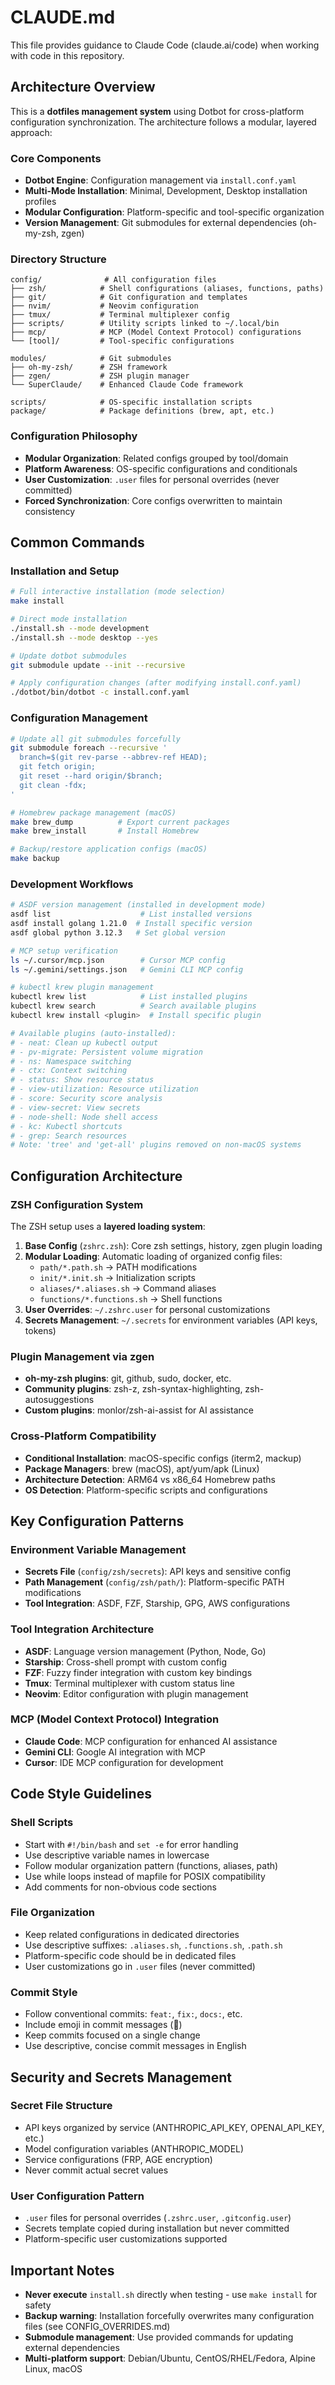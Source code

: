 # CLAUDE.md

This file provides guidance to Claude Code (claude.ai/code) when working with code in this repository.

## Architecture Overview

This is a **dotfiles management system** using Dotbot for cross-platform configuration synchronization. The architecture follows a modular, layered approach:

### Core Components
- **Dotbot Engine**: Configuration management via `install.conf.yaml`
- **Multi-Mode Installation**: Minimal, Development, Desktop installation profiles
- **Modular Configuration**: Platform-specific and tool-specific organization
- **Version Management**: Git submodules for external dependencies (oh-my-zsh, zgen)

### Directory Structure
```
config/              # All configuration files
├── zsh/            # Shell configurations (aliases, functions, paths)
├── git/            # Git configuration and templates
├── nvim/           # Neovim configuration
├── tmux/           # Terminal multiplexer config
├── scripts/        # Utility scripts linked to ~/.local/bin
├── mcp/            # MCP (Model Context Protocol) configurations
└── [tool]/         # Tool-specific configurations

modules/            # Git submodules
├── oh-my-zsh/      # ZSH framework
├── zgen/           # ZSH plugin manager
└── SuperClaude/    # Enhanced Claude Code framework

scripts/            # OS-specific installation scripts
package/            # Package definitions (brew, apt, etc.)
```

### Configuration Philosophy
- **Modular Organization**: Related configs grouped by tool/domain
- **Platform Awareness**: OS-specific configurations and conditionals
- **User Customization**: `.user` files for personal overrides (never committed)
- **Forced Synchronization**: Core configs overwritten to maintain consistency

## Common Commands

### Installation and Setup
```bash
# Full interactive installation (mode selection)
make install

# Direct mode installation
./install.sh --mode development
./install.sh --mode desktop --yes

# Update dotbot submodules
git submodule update --init --recursive

# Apply configuration changes (after modifying install.conf.yaml)
./dotbot/bin/dotbot -c install.conf.yaml
```

### Configuration Management
```bash
# Update all git submodules forcefully
git submodule foreach --recursive '
  branch=$(git rev-parse --abbrev-ref HEAD);
  git fetch origin;
  git reset --hard origin/$branch;
  git clean -fdx;
'

# Homebrew package management (macOS)
make brew_dump          # Export current packages
make brew_install       # Install Homebrew

# Backup/restore application configs (macOS)
make backup
```

### Development Workflows
```bash
# ASDF version management (installed in development mode)
asdf list                    # List installed versions
asdf install golang 1.21.0  # Install specific version
asdf global python 3.12.3   # Set global version

# MCP setup verification
ls ~/.cursor/mcp.json        # Cursor MCP config
ls ~/.gemini/settings.json   # Gemini CLI MCP config

# kubectl krew plugin management
kubectl krew list            # List installed plugins
kubectl krew search          # Search available plugins
kubectl krew install <plugin>  # Install specific plugin

# Available plugins (auto-installed):
# - neat: Clean up kubectl output
# - pv-migrate: Persistent volume migration
# - ns: Namespace switching
# - ctx: Context switching  
# - status: Show resource status
# - view-utilization: Resource utilization
# - score: Security score analysis
# - view-secret: View secrets
# - node-shell: Node shell access
# - kc: Kubectl shortcuts
# - grep: Search resources
# Note: 'tree' and 'get-all' plugins removed on non-macOS systems
```

## Configuration Architecture

### ZSH Configuration System
The ZSH setup uses a **layered loading system**:
1. **Base Config** (`zshrc.zsh`): Core zsh settings, history, zgen plugin loading
2. **Modular Loading**: Automatic loading of organized config files:
   - `path/*.path.sh` → PATH modifications
   - `init/*.init.sh` → Initialization scripts  
   - `aliases/*.aliases.sh` → Command aliases
   - `functions/*.functions.sh` → Shell functions
3. **User Overrides**: `~/.zshrc.user` for personal customizations
4. **Secrets Management**: `~/.secrets` for environment variables (API keys, tokens)

### Plugin Management via zgen
- **oh-my-zsh plugins**: git, github, sudo, docker, etc.
- **Community plugins**: zsh-z, zsh-syntax-highlighting, zsh-autosuggestions
- **Custom plugins**: monlor/zsh-ai-assist for AI assistance

### Cross-Platform Compatibility
- **Conditional Installation**: macOS-specific configs (iterm2, mackup)
- **Package Managers**: brew (macOS), apt/yum/apk (Linux)
- **Architecture Detection**: ARM64 vs x86_64 Homebrew paths
- **OS Detection**: Platform-specific scripts and configurations

## Key Configuration Patterns

### Environment Variable Management
- **Secrets File** (`config/zsh/secrets`): API keys and sensitive config
- **Path Management** (`config/zsh/path/`): Platform-specific PATH modifications
- **Tool Integration**: ASDF, FZF, Starship, GPG, AWS configurations

### Tool Integration Architecture
- **ASDF**: Language version management (Python, Node, Go)
- **Starship**: Cross-shell prompt with custom config
- **FZF**: Fuzzy finder integration with custom key bindings
- **Tmux**: Terminal multiplexer with custom status line
- **Neovim**: Editor configuration with plugin management

### MCP (Model Context Protocol) Integration
- **Claude Code**: MCP configuration for enhanced AI assistance
- **Gemini CLI**: Google AI integration with MCP
- **Cursor**: IDE MCP configuration for development

## Code Style Guidelines

### Shell Scripts
- Start with `#!/bin/bash` and `set -e` for error handling
- Use descriptive variable names in lowercase
- Follow modular organization pattern (functions, aliases, path)
- Use while loops instead of mapfile for POSIX compatibility
- Add comments for non-obvious code sections

### File Organization
- Keep related configurations in dedicated directories
- Use descriptive suffixes: `.aliases.sh`, `.functions.sh`, `.path.sh`
- Platform-specific code should be in dedicated files
- User customizations go in `.user` files (never committed)

### Commit Style
- Follow conventional commits: `feat:`, `fix:`, `docs:`, etc.
- Include emoji in commit messages (🎸)
- Keep commits focused on a single change
- Use descriptive, concise commit messages in English

## Security and Secrets Management

### Secret File Structure
- API keys organized by service (ANTHROPIC_API_KEY, OPENAI_API_KEY, etc.)
- Model configuration variables (ANTHROPIC_MODEL)
- Service configurations (FRP, AGE encryption)
- Never commit actual secret values

### User Configuration Pattern
- `.user` files for personal overrides (`.zshrc.user`, `.gitconfig.user`)
- Secrets template copied during installation but never committed
- Platform-specific user customizations supported

## Important Notes

- **Never execute** `install.sh` directly when testing - use `make install` for safety
- **Backup warning**: Installation forcefully overwrites many configuration files (see CONFIG_OVERRIDES.md)
- **Submodule management**: Use provided commands for updating external dependencies
- **Multi-platform support**: Debian/Ubuntu, CentOS/RHEL/Fedora, Alpine Linux, macOS